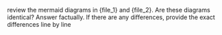 review the mermaid diagrams in {file_1} and {file_2}. Are these diagrams identical? Answer factually. If there are any differences, provide the exact differences line by line

